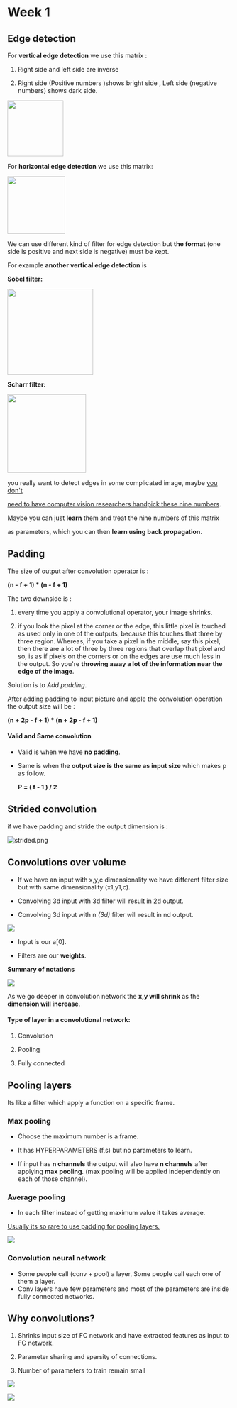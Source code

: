 # Week 1

## Edge detection

For **vertical edge detection** we use this matrix : 

1. Right side and left side are inverse 

2. Right side (Positive numbers )shows bright side , Left side (negative numbers) shows dark side.

<img src="https://github.com/rojinakashefi/DeepLearningSpecialization/blob/main/Convolutional%20Neural%20Networks/pictures/vertical.png" title="" alt="" width="126">

For **horizontal edge detection** we use this matrix:

<img title="" src="https://github.com/rojinakashefi/DeepLearningSpecialization/blob/main/Convolutional%20Neural%20Networks/pictures/horizontal.png" alt="" width="130">

We can use different kind of filter for edge detection but **the format** (one side is positive and next side is negative) must be kept.

For example **another vertical edge detection** is

**Sobel filter:**

<img src="https://github.com/rojinakashefi/DeepLearningSpecialization/blob/main/Convolutional%20Neural%20Networks/pictures/sober.png" title="" alt="" width="193">

**Scharr filter:**

<img src="https://github.com/rojinakashefi/DeepLearningSpecialization/blob/main/Convolutional%20Neural%20Networks/pictures/scharr.png" title="" alt="" width="177">

you really want to detect edges in some complicated image, maybe <u>you don't </u>

<u>need to have computer vision researchers handpick these nine numbers</u>. 

Maybe you can just **learn** them and treat the nine numbers of this matrix 

as parameters, which you can then **learn using back propagation**. 

## Padding

The size of output after convolution operator is : 

**(n - f + 1) * (n  - f + 1)**

The two downside is :

1. every time you apply a convolutional operator, your image shrinks.

2. if you look the pixel at the corner or the edge, this little pixel is touched as used only in one of the outputs, because this touches that three by three region. Whereas, if you take a pixel in the middle, say this pixel, then there are a lot of three by three regions that overlap that pixel and so, is as if pixels on the corners or on the edges are use much less in the output. So you're **throwing away a lot of the information near the edge of the image**.

Solution is to *Add padding*.

After adding padding to input picture and apple the convolution operation the output size will be :

**(n + 2p - f + 1) * (n + 2p - f + 1)**

#### Valid and Same convolution

- Valid is when we have **no padding**.

- Same is when the **output size is the same as input size** which makes p as follow.
  
  **P = ( f - 1 ) / 2**

## Strided convolution

if we have padding and stride the output dimension is :

![strided.png](https://github.com/rojinakashefi/DeepLearningSpecialization/blob/main/Convolutional%20Neural%20Networks/pictures/strided.png)

## Convolutions over volume

- If we have an input with x,y,c dimensionality we have different filter size but with same dimensionality (x1,y1,c).

- Convolving 3d input with 3d filter will result in 2d output.

- Convolving 3d input with n *(3d)* filter will result in nd output.

![](https://github.com/rojinakashefi/DeepLearningSpecialization/blob/main/Convolutional%20Neural%20Networks/pictures/multiple-filters.png)

- Input is our a[0].

- Filters are our **weights**.

**Summary of notations**

![](https://github.com/rojinakashefi/DeepLearningSpecialization/blob/main/Convolutional%20Neural%20Networks/pictures/summary.png)

As we go deeper in convolution network the **x,y will shrink** as the **dimension will increase**.

#### Type of layer in a convolutional network:

1. Convolution

2. Pooling

3. Fully connected

## Pooling layers

Its like a filter which apply a function on a specific frame.

### Max pooling

- Choose the maximum number is a frame.

- It has HYPERPARAMETERS (f,s) but no parameters to learn.

- If input has **n channels** the output will also have **n channels** after applying **max pooling**. (max pooling will be applied independently on each of those channel).

### Average pooling

- In each filter instead of getting maximum value it takes average.

<u>Usually its so rare to use padding for pooling layers.</u>

![](https://github.com/rojinakashefi/DeepLearningSpecialization/blob/main/Convolutional%20Neural%20Networks/pictures/pooling.png)

### Convolution neural network

- Some people call (conv + pool) a layer, Some people call each one of them a layer.
- Conv layers have few parameters and most of the parameters are inside fully connected networks.

## Why convolutions?

1. Shrinks input size of FC network and have extracted features as input to FC network.

2. Parameter sharing and sparsity of connections.

3. Number of parameters to train remain small

![](https://github.com/rojinakashefi/DeepLearningSpecialization/blob/main/Convolutional%20Neural%20Networks/pictures/parameter-sharing.png)

![](https://github.com/rojinakashefi/DeepLearningSpecialization/blob/main/Convolutional%20Neural%20Networks/pictures/sparsity.png)
